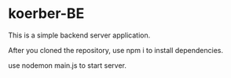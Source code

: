 # koerber-BE

This is a simple backend server application.

After you cloned the repository, use npm i to install dependencies.

use nodemon main.js to start server.
